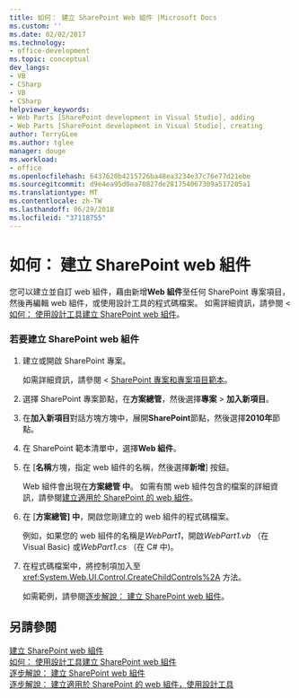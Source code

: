 ```yaml
---
title: 如何： 建立 SharePoint Web 組件 |Microsoft Docs
ms.custom: ''
ms.date: 02/02/2017
ms.technology:
- office-development
ms.topic: conceptual
dev_langs:
- VB
- CSharp
- VB
- CSharp
helpviewer_keywords:
- Web Parts [SharePoint development in Visual Studio], adding
- Web Parts [SharePoint development in Visual Studio], creating
author: TerryGLee
ms.author: tglee
manager: douge
ms.workload:
- office
ms.openlocfilehash: 6437620b4215726ba48ea3234e37c76e77d21ebe
ms.sourcegitcommit: d9e4ea95d0ea70827de281754067309a517205a1
ms.translationtype: MT
ms.contentlocale: zh-TW
ms.lasthandoff: 06/29/2018
ms.locfileid: "37118755"
---
```

# <a name="how-to-create-a-sharepoint-web-part"></a>如何： 建立 SharePoint web 組件
  您可以建立並自訂 web 組件，藉由新增**Web 組件**至任何 SharePoint 專案項目，然後再編輯 web 組件，或使用設計工具的程式碼檔案。 如需詳細資訊，請參閱 <<c0> [ 如何： 使用設計工具建立 SharePoint web 組件](../sharepoint/how-to-create-a-sharepoint-web-part-by-using-a-designer.md)。  
  
### <a name="to-create-a-sharepoint-web-part"></a>若要建立 SharePoint web 組件
  
1.  建立或開啟 SharePoint 專案。  
  
     如需詳細資訊，請參閱 < [SharePoint 專案和專案項目範本](../sharepoint/sharepoint-project-and-project-item-templates.md)。  
  
2.  選擇 SharePoint 專案節點，在**方案總管**，然後選擇**專案** > **加入新項目**。  
  
3.  在**加入新項目**對話方塊方塊中，展開**SharePoint**節點，然後選擇**2010年**節點。  
  
4.  在 SharePoint 範本清單中，選擇**Web 組件**。  
  
5.  在 [**名稱**方塊，指定 web 組件的名稱，然後選擇**新增**] 按鈕。  
  
     Web 組件會出現在**方案總管 中**。 如需有關 web 組件包含的檔案的詳細資訊，請參閱[建立適用於 SharePoint 的 web 組件](../sharepoint/creating-web-parts-for-sharepoint.md)。  
  
6.  在 [**方案總管] 中**，開啟您剛建立的 web 組件的程式碼檔案。  
  
     例如，如果您的 web 組件的名稱是*WebPart1*，開啟*WebPart1.vb* （在 Visual Basic) 或*WebPart1.cs* （在 C# 中)。  
  
7.  在程式碼檔案中，將控制項加入至 <xref:System.Web.UI.Control.CreateChildControls%2A> 方法。  
  
     如需範例，請參閱[逐步解說： 建立 SharePoint web 組件](../sharepoint/walkthrough-creating-a-web-part-for-sharepoint.md)。  
  
## <a name="see-also"></a>另請參閱
 [建立 SharePoint web 組件](../sharepoint/creating-web-parts-for-sharepoint.md)   
 [如何： 使用設計工具建立 SharePoint web 組件](../sharepoint/how-to-create-a-sharepoint-web-part-by-using-a-designer.md)   
 [逐步解說： 建立 SharePoint web 組件](../sharepoint/walkthrough-creating-a-web-part-for-sharepoint.md)   
 [逐步解說： 建立適用於 SharePoint 的 web 組件，使用設計工具](../sharepoint/walkthrough-creating-a-web-part-for-sharepoint-by-using-a-designer.md)  
  
  
